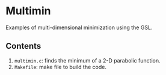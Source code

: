 # Multimin
Examples of multi-dimensional minimization using the GSL.

## Contents
1. `multimin.c`: finds the minimum of a 2-D parabolic function.
1. `Makefile`: make file to build the code.
